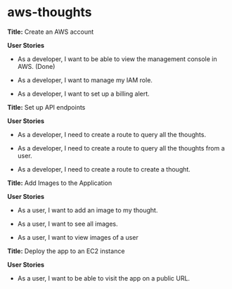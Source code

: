 # aws-thoughts

**Title:** Create an AWS account

**User Stories**

* As a developer, I want to be able to view the management console in AWS.  (Done)

* As a developer, I want to manage my IAM role.

* As a developer, I want to set up a billing alert.

**Title:** Set up API endpoints

**User Stories**

* As a developer, I need to create a route to query all the thoughts.

* As a developer, I need to create a route to query all the thoughts from a user.

* As a developer, I need to create a route to create a thought.

**Title:** Add Images to the Application

**User Stories**

* As a user, I want to add an image to my thought.

* As a user, I want to see all images.

* As a user, I want to view images of a user

**Title:** Deploy the app to an EC2 instance

**User Stories**

* As a user, I want to be able to visit the app on a public URL.